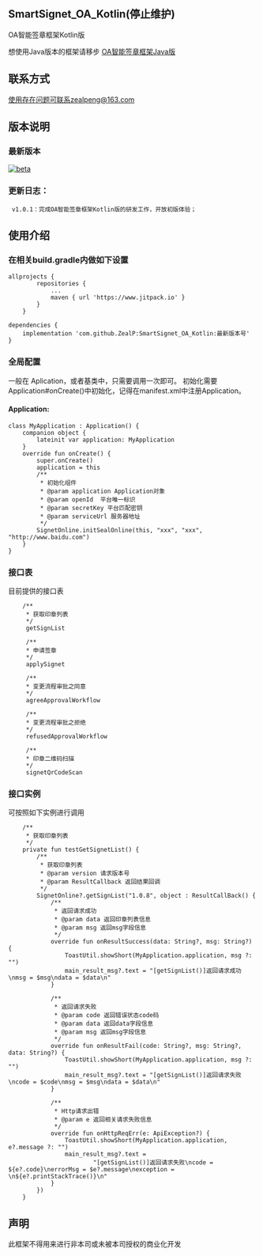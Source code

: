 ## SmartSignet_OA_Kotlin(停止维护)

OA智能签章框架Kotlin版

想使用Java版本的框架请移步 [OA智能签章框架Java版](https://github.com/ZealP/SmartSignet_OA_Java)

## 联系方式
使用存在问题可联系zealpeng@163.com

## 版本说明
### 最新版本
[![beta](https://img.shields.io/badge/beta-1.0.1-orange.svg)](https://github.com/ZealP/SmartSignet_OA_Kotlin)
### 更新日志：
     v1.0.1：完成OA智能签章框架Kotlin版的研发工作，开放初版体验；

<!-- ### Demo下载
[![downloads](https://img.shields.io/badge/downloads-430k-blue.svg)](https://github.com/zhou-you/RxEasyHttp/blob/master/RxEasyHttp-Demo.apk?raw=true) -->

## 使用介绍
### 在相关build.gradle内做如下设置
```
allprojects {
        repositories {
            ...
            maven { url 'https://www.jitpack.io' }
        }
    }

dependencies {
    implementation 'com.github.ZealP:SmartSignet_OA_Kotlin:最新版本号'
}
```
### 全局配置
一般在 Aplication，或者基类中，只需要调用一次即可。
初始化需要Application#onCreate()中初始化，记得在manifest.xml中注册Application。
#### Application:
```
class MyApplication : Application() {
    companion object {
        lateinit var application: MyApplication
    }
    override fun onCreate() {
        super.onCreate()
        application = this
        /**
         * 初始化组件
         * @param application Application对象
         * @param openId  平台唯一标识
         * @param secretKey 平台匹配密钥
         * @param serviceUrl 服务器地址
         */
        SignetOnline.initSealOnline(this, "xxx", "xxx", "http://www.baidu.com")
    }
}
```

### 接口表
目前提供的接口表
```
    /**
     * 获取印章列表
     */
     getSignList

     /**
     * 申请签章
     */
     applySignet

     /**
     * 变更流程审批之同意
     */
     agreeApprovalWorkflow

     /**
     * 变更流程审批之拒绝
     */
     refusedApprovalWorkflow

     /**
     * 印章二维码扫描
     */
     signetQrCodeScan
```

### 接口实例
可按照如下实例进行调用
```
    /**
     * 获取印章列表
     */
    private fun testGetSignetList() {
        /**
         * 获取印章列表
         * @param version 请求版本号
         * @param ResultCallback 返回结果回调
         */
        SignetOnline?.getSignList("1.0.8", object : ResultCallBack() {
            /**
             * 返回请求成功
             * @param data 返回印章列表信息
             * @param msg 返回msg字段信息
             */
            override fun onResultSuccess(data: String?, msg: String?) {
                ToastUtil.showShort(MyApplication.application, msg ?: "")
                main_result_msg?.text = "[getSignList()]返回请求成功\nmsg = $msg\ndata = $data\n"
            }

            /**
             * 返回请求失败
             * @param code 返回错误状态code码
             * @param data 返回data字段信息
             * @param msg 返回msg字段信息
             */
            override fun onResultFail(code: String?, msg: String?, data: String?) {
                ToastUtil.showShort(MyApplication.application, msg ?: "")
                main_result_msg?.text = "[getSignList()]返回请求失败\ncode = $code\nmsg = $msg\ndata = $data\n"
            }

            /**
             * Http请求出错
             * @param e 返回相关请求失败信息
             */
            override fun onHttpReqErr(e: ApiException?) {
                ToastUtil.showShort(MyApplication.application, e?.message ?: "")
                main_result_msg?.text =
                        "[getSignList()]返回请求失败\ncode = ${e?.code}\nerrorMsg = $e?.message\nexception = \n${e?.printStackTrace()}\n"
            }
        })
    }
```

## 声明
此框架不得用来进行非本司或未被本司授权的商业化开发
